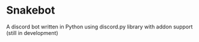 
# Snakebot
A discord bot written in Python using discord.py library with addon support (still in development)

